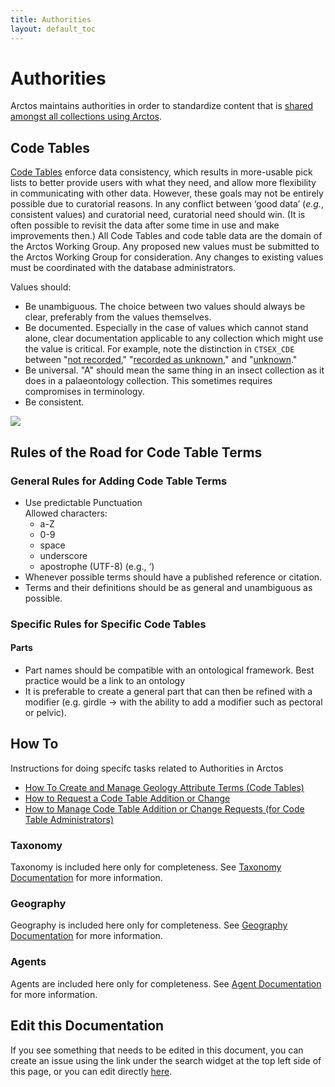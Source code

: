 ```yaml
---
title: Authorities
layout: default_toc
---
```


# Authorities

Arctos maintains authorities in order to standardize content that is [shared amongst all collections using Arctos](/documentation/sharing-data-and-resources).

## Code Tables

[Code Tables](http://arctos.database.museum/info/ctDocumentation.cfm) enforce data consistency,
which results in more-usable pick lists to better provide users
with what they need, and allow more flexibility in communicating with
other data. However, these goals may not be entirely possible due to
curatorial reasons. In any conflict between ‘good data’ (*e.g.*,
consistent values) and curatorial need, curatorial need should win. (It
is often possible to revisit the data after some time in use and make
improvements then.) All Code Tables and code table data are the domain 
of the Arctos Working Group. Any proposed new
values must be submitted to the Arctos Working Group for consideration.
Any changes to existing values must be coordinated with the database
administrators.

Values should:

-   Be unambiguous. The choice between two values should always be
    clear, preferably from the values themselves.
-   Be documented. Especially in the case of values which cannot stand
    alone, clear documentation applicable to any collection which might
    use the value is critical. For example, note the distinction in
    `CTSEX_CDE` between "[not
    recorded](http://arctos.database.museum/info/ctDocumentation.cfm?table=CTSEX_CDE&field=not%20recorded),"
    "[recorded as
    unknown](http://arctos.database.museum/info/ctDocumentation.cfm?table=CTSEX_CDE&field=recorded%20as%20unknown),"
    and
    "[unknown](http://arctos.database.museum/info/ctDocumentation.cfm?table=CTSEX_CDE&field=unknown)."
-   Be universal. "A" should mean the same thing in an insect collection
    as it does in a palaeontology collection. This sometimes requires
    compromises in terminology.
-   Be consistent.

![](https://raw.Githubusercontent.com/ArctosDB/documentation-wiki/gh-pages/tutorial_images/Bear%20Work%20in%20Progress.JPG)

## Rules of the Road for Code Table Terms

### General Rules for Adding Code Table Terms
 - Use predictable Punctuation  
    Allowed characters:
     - a-Z
     - 0-9
     - space
     - underscore
     - apostrophe (UTF-8) (e.g., ‘)
 - Whenever possible terms should have a published reference or citation.
 - Terms and their definitions should be as general and unambiguous as possible.

### Specific Rules for Specific Code Tables

#### Parts

 - Part names should be compatible with an ontological framework. Best practice would be a link to an ontology
 - It is preferable to create a general part that can then be refined with a modifier (e.g. girdle -> with the ability to add a modifier such as pectoral or pelvic).

## How To

Instructions for doing specifc tasks related to Authorities in Arctos

 - [How To Create and Manage Geology Attribute Terms (Code Tables)](https://handbook.arctosdb.org/how_to/How-to-Create-and-Manage-Geology-Terms.html)
 - [How to Request a Code Table Addition or Change](https://handbook.arctosdb.org/how_to/How-To-Request-A-Code-Table-Change.html)
 - [How to Manage Code Table Addition or Change Requests (for Code Table Administrators)](https://handbook.arctosdb.org/how_to/How-To-Manage-Code-Table-Requests.html)

### Taxonomy

Taxonomy is included here only for completeness. See [Taxonomy Documentation](/documentation/taxonomy) for more information.

### Geography

Geography is included here only for completeness. See [Geography Documentation](/documentation/higher-geography) for more information.

### Agents

Agents are included here only for completeness. See [Agent Documentation](/documentation/agent) for more information.

## Edit this Documentation

If you see something that needs to be edited in this document, you can create an issue using the link under the search widget at the top left side of this page, or you can edit directly <a href="https://github.com/ArctosDB/documentation-wiki/edit/gh-pages/_documentation/authorities.markdown" target="_blank">here</a>.
